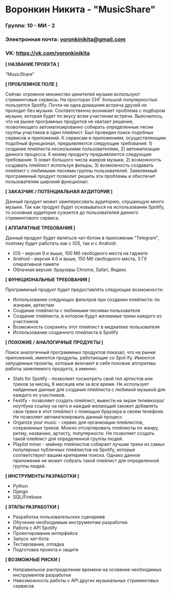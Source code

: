 # Воронкин Никита - "MusicShare"

 ### Группа: 10 - МИ - 2
 ### Электронная почта: voronkinikita@gmail.com
 ### VK: https://vk.com/voronkinikita


 **[ НАЗВАНИЕ ПРОЕКТА ]**

 “MusicShare”

 **[ ПРОБЛЕМНОЕ ПОЛЕ ]**

Сейчас огромное множество ценителей музыки используют стриминговые сервисы. На просторах СНГ большой популярностью пользуется Spotify. Почти ни одна домашняя встреча друзей не проходит без музыки. Соответственно возникает проблема с подбором музыки, которая будет по вкусу всем участикам встречи. Выяснилось, что на рынке програмных продуктов не хватает решения, позволяющего автоматизированно собирать определенные песни группы участиков в один плейлист. Был проведен поиск подобных сервисов и приложений. К сервисам и приложениям, осуществляющим подобный функционал, предъявляются следующие требования: 1) создание плейлиста несколькими пользователями, 2) автоматизация данного процесса. К моему продукту предъявляются следующие требования: 1) охват большого числа жанров музыки, 2) возможность создавать плейлист используя фильры, 3) возможность создавать плейлист с любимыми песнями группы пользователей. Заявляемый программный продукт позволит решить эти проблемы и обеспечит пользователям широкий функционал.

 **[ ЗАКАЗЧИК / ПОТЕНЦИАЛЬНАЯ АУДИТОРИЯ ]**

Данный продукт может заинтересовать аудиторию, слушающую много музыки. Так как продукт будет основываться на использовании Spotify, то основная аудитория сужается до пользователей данного стримингового сервиса.

 **[ АППАРАТНЫЕ ТРЕБОВАНИЯ ]** 

Данный продукт будет являться чат-ботом в приложении "Telegram", поэтому будет работать как с IOS, так и с Android:

 * IOS – версия 9 и выше, 100 Мб свободного места на гаджете
 * Android – версия 4.0 и выше, 150 Мб свободного места, 3 Гб оперативной памяти
 * Облачная версия: браузеры Chrome, Safari, Яндекс

 **[ ФУНКЦИОНАЛЬНЫЕ ТРЕБОВАНИЯ ]**

Программный продукт будет предоставлять следующие возможности:

 * Использование следующих фильтров при создании плейлиста: по жанрам, артистам
 * Создание плейлиста с любимыми песнями пользователя
 * Создание плейлиста, в котором будут желаемые треки каждого из участников
 * Возможность сохранять этот плейлист в медиатеке пользователя
 * Использование созданного плейлиста в Spotify

 **[ ПОХОЖИЕ / АНАЛОГИЧНЫЕ ПРОДУКТЫ ]**

Поиск аналогичный программных продуктов показал, что на рынке приложений, имеются продукты, работающие со Spot ify. Имеются запущенные проекты, которые вкючают в себя похожие алгоритмы работы заявляемого продукта, а именно:

 * Stats for Spotify - позволяет посмотреть свой топ артистов или треков за месяц, 6 месяцев или за все время. Не использует найденные данные для создания плейлиста с любимой музыкой для  каждого из участников.
 * Festify - позволяет создать плейлист, вывести на экран телевизора/ноутбука ссылку на него и каждый желающий сможет добавлять свои треки в этот плейлист с помощью браузера в своем телефоне. Не позволяет автоматизировать данный процесс
 * Organize your music - cервис для организации плейлистов, сохраненных треков. Можно отсортировать плейлисты по жанру, ритму, названию, артисту, популярности. Не позволяет создать такой плейлист для определенной группы людей.
 * Playlist miner - майнер плейлистов собирает лучшие треки из самых популярных публичных плейлистов на Spotify, которые соответствуют вашим критериям поиска. Однако данное приложение не может собрать такой плейлист для определенной группы людей.
 
 **[ ИНСТРУМЕНТЫ РАЗРАБОТКИ ]**

 *	Python
 * Django
 * SQL/Firebase

 **[ ЭТАПЫ РАЗРАБОТКИ ]**

 *	Разработка пользовательских сценариев
 * Обучение необходимым инструментам разработки
 * Работа с API Spotify
 * Проектирование интерфейса
 * Запуск чат-бота
 *	Тестирование, отладка
 *	Подготовка проекта к защите

 **[ ВОЗМОЖНЫЕ РИСКИ ]**
 
 *	Неправильное распределение времени на осовение необходимых инструментов разработки
 * Невозможность работы с API других музыкальных стриминговых сервисов
